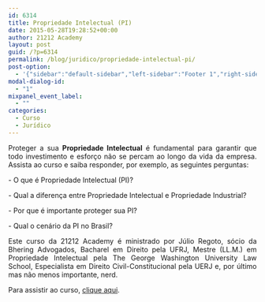 ```yaml
---
id: 6314
title: Propriedade Intelectual (PI)
date: 2015-05-28T19:28:52+00:00
author: 21212 Academy
layout: post
guid: /?p=6314
permalink: /blog/juridico/propriedade-intelectual-pi/
post-option:
  - '{"sidebar":"default-sidebar","left-sidebar":"Footer 1","right-sidebar":"Footer 1","page-title":"","page-caption":""}'
modal-dialog-id:
  - "1"
mixpanel_event_label:
  - ""
categories:
  - Curso
  - Jurídico
---
```

<p style="text-align: justify;">
  Proteger a sua <strong>Propriedade Intelectual</strong> é fundamental para garantir que todo investimento e esforço não se percam ao longo da vida da empresa. Assista ao curso e saiba responder, por exemplo, as seguintes perguntas:
</p>

<p style="text-align: justify;">
  - O que é Propriedade Intelectual (PI)?
</p>

<p style="text-align: justify;">
  - Qual a diferença entre Propriedade Intelectual e Propriedade Industrial?
</p>

<p style="text-align: justify;">
  - Por que é importante proteger sua PI?
</p>

<p style="text-align: justify;">
  - Qual o cenário da PI no Brasil?
</p>

<p style="text-align: justify;">
  Este curso da 21212 Academy é ministrado por Júlio Regoto, sócio da Bhering Advogados, Bacharel em Direito pela UFRJ, Mestre (LL.M.) em Propriedade Intelectual pela The George Washington University Law School, Especialista em Direito Civil-Constitucional pela UERJ e, por último mas não menos importante, nerd.
</p>

Para assistir ao curso, [clique aqui](/course/propriedade-intelectual/).

&nbsp;